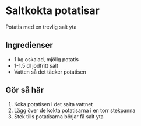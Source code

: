 # Saltkokta potatisar
Potatis med en trevlig salt yta

## Ingredienser
 * 1 kg oskalad, mjölig potatis
 * 1-1.5 dl jodfritt salt
 * Vatten så det täcker potatisen

## Gör så här
1. Koka potatisen i det salta vattnet
2. Lägg över de kokta potatisarna i en torr stekpanna
3. Stek tills potatisarna börjar få salt yta
